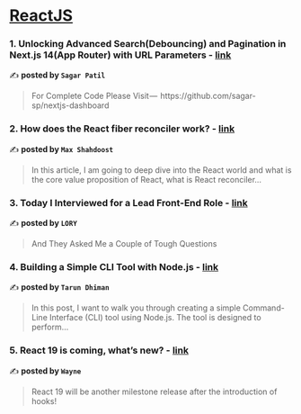 
<h1><a href=https://medium.com/tag/reactjs/recommended target="_blank" rel="noopener noreferrer">ReactJS</a></h1>
<h3>1. Unlocking Advanced Search(Debouncing) and Pagination in Next.js 14(App Router) with URL Parameters - <a href="https://medium.com/@sagarpatil23399?source=tag_recommended_feed---------0-84----------reactjs----------e3200367_4a4b_4983_90d8_7c4c730b2eb7-------" target="_blank" rel="noopener noreferrer">link</a></h3>

✍️ **posted by `Sagar Patil`**

<blockquote>For Complete Code Please Visit —  https://github.com/sagar-sp/nextjs-dashboard</blockquote>

<h3>2. How does the React fiber reconciler work? - <a href="https://medium.com/@maxtsh?source=tag_recommended_feed---------1-107----------reactjs----------e3200367_4a4b_4983_90d8_7c4c730b2eb7-------" target="_blank" rel="noopener noreferrer">link</a></h3>

✍️ **posted by `Max Shahdoost`**

<blockquote>In this article, I am going to deep dive into the React world and what is the core value proposition of React, what is React reconciler…</blockquote>

<h3>3. Today I Interviewed for a Lead Front-End Role - <a href="https://medium.com/@iorilan?source=tag_recommended_feed---------2-85----------reactjs----------e3200367_4a4b_4983_90d8_7c4c730b2eb7-------" target="_blank" rel="noopener noreferrer">link</a></h3>

✍️ **posted by `LORY`**

<blockquote>And They Asked Me a Couple of Tough Questions</blockquote>

<h3>4. Building a Simple CLI Tool with Node.js - <a href="https://medium.com/@tarundhiman1309?source=tag_recommended_feed---------3-84----------reactjs----------e3200367_4a4b_4983_90d8_7c4c730b2eb7-------" target="_blank" rel="noopener noreferrer">link</a></h3>

✍️ **posted by `Tarun Dhiman`**

<blockquote>In this post, I want to walk you through creating a simple Command-Line Interface (CLI) tool using Node.js. The tool is designed to perform…</blockquote>

<h3>5. React 19 is coming, what’s new? - <a href="https://medium.com/@weijunext?source=tag_recommended_feed---------4-107----------reactjs----------e3200367_4a4b_4983_90d8_7c4c730b2eb7-------" target="_blank" rel="noopener noreferrer">link</a></h3>

✍️ **posted by `Wayne`**

<blockquote>React 19 will be another milestone release after the introduction of hooks!</blockquote>

